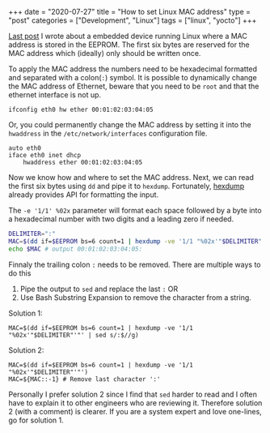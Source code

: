 +++
date = "2020-07-27"
title = "How to set Linux MAC address"
type = "post"
categories = ["Development", "Linux"]
tags = ["linux", "yocto"]
+++

[Last post](/blog/how-to-create-an-interactive-yocto-shell/) I wrote about a embedded device running Linux where a MAC address is stored in the EEPROM. The first six bytes are reserved for the MAC address which (ideally) only should be written once.

To apply the MAC address the numbers need to be hexadecimal formatted and separated with a colon(`:`) symbol. It is possible to dynamically change the MAC address of Ethernet, beware that you need to be `root` and that the ethernet interface is not up.

```shell
ifconfig eth0 hw ether 00:01:02:03:04:05
```

Or, you could permanently change the MAC address by setting it into the `hwaddress` in the `/etc/network/interfaces` configuration file.

```shell
auto eth0
iface eth0 inet dhcp
    hwaddress ether 00:01:02:03:04:05
```

Now we know how and where to set the MAC address. Next, we can read the first six bytes using `dd` and pipe it to `hexdump`. Fortunately, [hexdump](https://www.man7.org/linux/man-pages/man1/hexdump.1.html) already provides API for formatting the input.

The `-e '1/1' %02x` parameter will format each space followed by a byte into a hexadecimal number with two digits and a leading zero if needed.

```bash
DELIMITER=":"
MAC=$(dd if=$EEPROM bs=6 count=1 | hexdump -ve '1/1 "%02x'"$DELIMITER"'"')
echo $MAC # output 00:01:02:03:04:05:
```

Finnaly the trailing colon `:` needs to be removed. There are multiple ways to do this

1. Pipe the output to `sed` and replace the last `:` OR
2. Use Bash Substring Expansion to remove the character from a string.

Solution 1:

```shell
MAC=$(dd if=$EEPROM bs=6 count=1 | hexdump -ve '1/1 "%02x'"$DELIMITER"'"' | sed s/:$//g)
```

Solution 2:

```shell
MAC=$(dd if=$EEPROM bs=6 count=1 | hexdump -ve '1/1 "%02x'"$DELIMITER"'"')
MAC=${MAC::-1} # Remove last character ':'
```

Personally I prefer solution 2 since I find that `sed` harder to read and I often have to explain it to other engineers who are reviewing it. Therefore solution 2 (with a comment) is clearer. If you are a system expert and love one-lines, go for solution 1.
